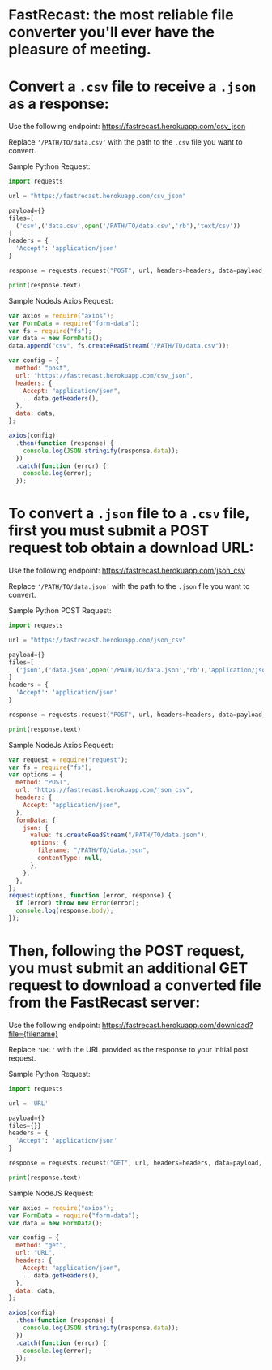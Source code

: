# FastRecast: the most reliable file converter you'll ever have the pleasure of meeting.

# Convert a `.csv` file to receive a `.json` as a response:

Use the following endpoint: https://fastrecast.herokuapp.com/csv_json

Replace `'/PATH/TO/data.csv'` with the path to the `.csv` file you want to convert.

Sample Python Request:

```python
import requests

url = "https://fastrecast.herokuapp.com/csv_json"

payload={}
files=[
  ('csv',('data.csv',open('/PATH/TO/data.csv','rb'),'text/csv'))
]
headers = {
  'Accept': 'application/json'
}

response = requests.request("POST", url, headers=headers, data=payload, files=files)

print(response.text)

```

Sample NodeJs Axios Request:

```javascript
var axios = require("axios");
var FormData = require("form-data");
var fs = require("fs");
var data = new FormData();
data.append("csv", fs.createReadStream("/PATH/TO/data.csv"));

var config = {
  method: "post",
  url: "https://fastrecast.herokuapp.com/csv_json",
  headers: {
    Accept: "application/json",
    ...data.getHeaders(),
  },
  data: data,
};

axios(config)
  .then(function (response) {
    console.log(JSON.stringify(response.data));
  })
  .catch(function (error) {
    console.log(error);
  });
```

# To convert a `.json` file to a `.csv` file, first you must submit a POST request tob obtain a download URL:

Use the following endpoint: https://fastrecast.herokuapp.com/json_csv

Replace `'/PATH/TO/data.json'` with the path to the `.json` file you want to convert.

Sample Python POST Request:

```python
import requests

url = "https://fastrecast.herokuapp.com/json_csv"

payload={}
files=[
  ('json',('data.json',open('/PATH/TO/data.json','rb'),'application/json'))
]
headers = {
  'Accept': 'application/json'
}

response = requests.request("POST", url, headers=headers, data=payload, files=files)

print(response.text)

```

Sample NodeJs Axios Request:

```javascript
var request = require("request");
var fs = require("fs");
var options = {
  method: "POST",
  url: "https://fastrecast.herokuapp.com/json_csv",
  headers: {
    Accept: "application/json",
  },
  formData: {
    json: {
      value: fs.createReadStream("/PATH/TO/data.json"),
      options: {
        filename: "/PATH/TO/data.json",
        contentType: null,
      },
    },
  },
};
request(options, function (error, response) {
  if (error) throw new Error(error);
  console.log(response.body);
});
```

# Then, following the POST request, you must submit an additional GET request to download a converted file from the FastRecast server:

Use the following endpoint: https://fastrecast.herokuapp.com/download?file={filename}

Replace `'URL'` with the URL provided as the response to your initial post request.

Sample Python Request:

```python
import requests

url = 'URL'

payload={}
files={}}
headers = {
  'Accept': 'application/json'
}

response = requests.request("GET", url, headers=headers, data=payload, files=files)

print(response.text)
```

Sample NodeJS Request:

```js
var axios = require("axios");
var FormData = require("form-data");
var data = new FormData();

var config = {
  method: "get",
  url: "URL",
  headers: {
    Accept: "application/json",
    ...data.getHeaders(),
  },
  data: data,
};

axios(config)
  .then(function (response) {
    console.log(JSON.stringify(response.data));
  })
  .catch(function (error) {
    console.log(error);
  });
```

<!---
# Convert a `.xlsx` file to a `.json` file:

Use the following endpoint: https://fastrecast.herokuapp.com/excel_json

Replace `'/PATH/TO/data.xlsx'` with the path to the `.xlsx` file you want to convert.

Sample Python Request:

```python
import requests

url = "https://fastrecast.herokuapp.com/excel_json"

payload={}
files=[
  ('excel',('data_format.xlsx',open('/PATH/TO/data.xlsx','rb'),'application/vnd.openxmlformats-officedocument.spreadsheetml.sheet'))
]
headers = {
  'Accept': 'application/json'
}

response = requests.request("POST", url, headers=headers, data=payload, files=files)

print(response.text)
```

Sample NodeJs Axios Request:

```javascript
var axios = require("axios");
var FormData = require("form-data");
var fs = require("fs");
var data = new FormData();
data.append("excel", fs.createReadStream("/PATH/TO/data.xlsx"));

var config = {
  method: "post",
  url: "https://fastrecast.herokuapp.com/excel_json",
  headers: {
    Accept: "application/json",
    ...data.getHeaders(),
  },
  data: data,
};

axios(config)
  .then(function (response) {
    console.log(JSON.stringify(response.data));
  })
  .catch(function (error) {
    console.log(error);
  });
```

# To convert a `.json` file to a `.xlsx` file:

Use the following endpoint: https://fastrecast.herokuapp.com/json_excel

Replace `'/PATH/TO/data.json'` with the path to the `.json` file you want to convert.

Sample Python Request:

```python
import requests

url = "https://fastrecast.herokuapp.com/json_excel"

payload={}
files=[
  ('json',('data.json',open('/PATH/TO/data.json','rb'),'application/json'))
]
headers = {
  'Accept': 'application/json'
}

response = requests.request("POST", url, headers=headers, data=payload, files=files)

print(response.text)

```

Sample NodeJs Axios Request:

```javascript
var axios = require("axios");
var FormData = require("form-data");
var fs = require("fs");
var data = new FormData();
data.append("json", fs.createReadStream("/PATH/TO/data.json"));

var config = {
  method: "post",
  url: "https://fastrecast.herokuapp.com/json_excel",
  headers: {
    Accept: "application/json",
    ...data.getHeaders(),
  },
  data: data,
};

axios(config)
  .then(function (response) {
    console.log(JSON.stringify(response.data));
  })
  .catch(function (error) {
    console.log(error);
  });
```
-->
